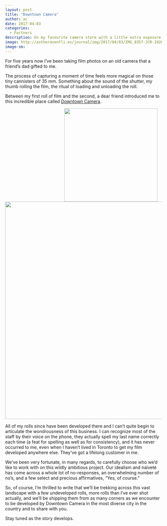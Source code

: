 ```yaml
---
layout: post
title: "Downtown Camera"
author: ac
date: 2017-04-03
categories:
  - Partners
description: On my favourite camera store with a little extra exposure.
image: http://astheravenfli.es/journal/img/2017/04/03/IMG_8357-JCR-1920-web.jpg
image-sm:
---
```


For five years now I&rsquo;ve been taking film photos on an old camera that a friend&rsquo;s dad gifted to me.

The process of capturing a moment of time feels more magical on those tiny cannisters of 35 mm. Something about the sound of the shutter, my thumb rolling the film, the ritual of loading and unloading the roll.

Between my first roll of film and the second, a dear friend introduced me to this incredible place called <a href="http://downtowncamera.com" target="blank">Downtown Camera</a>.

<img src="http://astheravenfli.es/journal/img/2017/04/08/tri-journal.png" class="logo" width="300" style="float:right;margin:0 1em;">

<img src="http://astheravenfli.es/journal/img/2017/04/03/downtown-camera-journal.png" class="logo" width="700">

All of my rolls since have been developed there and I can&rsquo;t quite begin to articulate the wondrousness of this business. I can recognize most of the staff by their voice on the phone, they actually spell my last name correctly each time (a feat for spelling as well as for consistency), and it has never occurred to me, even when I haven&rsquo;t lived in Toronto to get my film developed anywhere else. They&rsquo;ve got a lifelong customer in me.

We&rsquo;ve been very fortunate, in many regards, to carefully choose who we&rsquo;d like to work with on this wildly ambitious project. Our idealism and na&iuml;vet&eacute; has come across a whole lot of no-responses, an overwhelming number of no&rsquo;s, and a few select and precious affirmatives, &ldquo;Yes, of course.&rdquo;

So, of course, I&rsquo;m thrilled to write that we&rsquo;ll be trekking across this vast landscape with a few undeveloped rolls, more rolls than I&rsquo;ve ever shot actually, and we&rsquo;ll be shipping them from as many corners as we encounter to be developed by Downtown Camera in the most diverse city in the country and to share with you.

Stay tuned as the story develops.